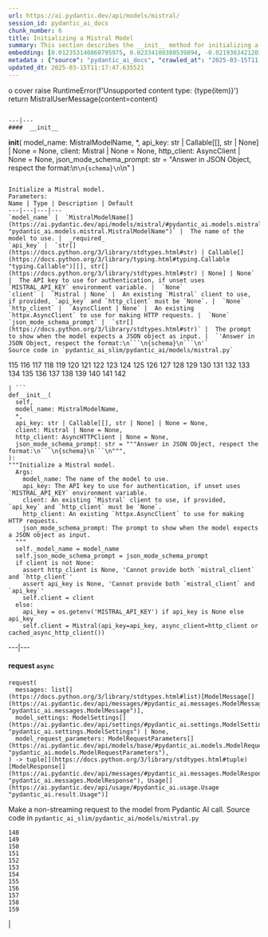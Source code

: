 ```yaml
---
url: https://ai.pydantic.dev/api/models/mistral/
session_id: pydantic_ai_docs
chunk_number: 6
title: Initializing a Mistral Model
summary: This section describes the __init__ method for initializing a Mistral model, detailing its parameters such as model_name (MistralModelName), api_key (optional), client (optional), http_client (optional), and json_mode_schema_prompt with a default value.
embedding: [0.012353140860795975, 0.02334100380539894, -0.021936342120170593, -0.031296372413635254, -0.005871351808309555, 0.0027584524359554052, -0.04544800519943237, -0.005369218531996012, -0.017170997336506844, 0.009576637297868729, -0.020242871716618538, -0.03680999577045441, 0.02223827876150608, -0.03163769096136093, -0.01766984909772873, 0.011362001299858093, -0.0026616358663886786, 0.01757795363664627, -0.0039908126927912235, 0.042848724871873856, 0.06432560086250305, 0.026819836348295212, -0.0281982421875, 0.014532334171235561, -0.006284873466938734, -0.005539878271520138, -0.011545788496732712, 0.01346899289637804, 0.002205449156463146, -0.013409918174147606, 0.006422714330255985, -0.01776174269616604, -0.038096506148576736, -0.019442083314061165, 0.018247466534376144, 0.008447657339274883, -0.0012594361323863268, 0.04828358069062233, -0.024299323558807373, 0.035864803940057755, -0.02699049562215805, -0.08254680782556534, 0.006573682185262442, 0.033396799117326736, -0.0396193191409111, 0.01995406299829483, 0.026163453236222267, 0.07782084494829178, 0.008171976543962955, 0.006639320868998766, -0.02213325724005699, 0.021398106589913368, -0.02603217586874962, -0.001209386857226491, 0.048861198127269745, -0.024168046191334724, -0.00947817973792553, -0.0005484906141646206, -0.02956352010369301, -0.005851660389453173, 0.005070563871413469, -0.029826072975993156, -0.03389565274119377, -0.008716775104403496, 0.011795214377343655, -0.01184116117656231, -0.013902205973863602, 0.00938628613948822, -0.017262890934944153, 0.025520196184515953, -0.023222854360938072, -0.020308511331677437, -0.03221530839800835, -0.04371515288949013, -0.045159194618463516, -0.025454558432102203, -0.009707914665341377, 0.07388254255056381, -0.012523800134658813, -0.03662620857357979, -0.014584844931960106, 0.002953726565465331, -0.001036265748552978, -0.003508370602503419, -0.02483755722641945, -0.030272414907813072, -0.06600593775510788, 0.022842152044177055, -0.009806372225284576, -0.058234360069036484, -0.010639979504048824, -0.012241555377840996, -0.03554973751306534, 0.019258296117186546, 0.08842800557613373, -0.04670825973153114, -0.005205122288316488, -0.01661963388323784, 0.007246475666761398, -0.009819499216973782, 0.03783395513892174, -0.003862817771732807, 0.00035649837809614837, 0.05429605767130852, 0.04326881095767021, 0.019520850852131844, 0.017971783876419067, 0.016724655404686928, -0.010377425700426102, 0.02801445499062538, -0.08144408464431763, -0.007463082205504179, 0.04565804824233055, -0.0401444248855114, -0.04597311094403267, -0.01988842524588108, -0.04200855270028114, 0.02456187643110752, -0.024115536361932755, -0.04943881928920746, -0.024286195635795593, -0.003780769882723689, 0.0379914864897728, 0.004263211973011494, 0.02691172994673252, 0.012550055980682373, 0.005510340910404921, -0.022684618830680847, -0.05734167620539665, 0.022553343325853348, -0.0035707270726561546, 0.005178866907954216, 0.03400067239999771, -0.02696424163877964, -0.02482442930340767, 0.020649829879403114, -0.017998039722442627, -0.0034066312946379185, -0.01881195604801178, 0.02696424163877964, 0.017276018857955933, -0.03547097370028496, -0.04697081446647644, 0.02471940964460373, -0.04933379590511322, -0.02099115028977394, 0.002106991596519947, -0.009675094857811928, -0.030928798019886017, -0.002195603447034955, 0.006337384227663279, 0.017866764217615128, 0.016947826370596886, 0.004496227949857712, -0.03037743642926216, -0.0292747113853693, 0.00293731689453125, 0.04234987497329712, 0.010961607098579407, -0.03617986664175987, -0.0015310149174183607, 0.02940598875284195, -0.011906799860298634, -0.06133249029517174, -0.046550728380680084, -0.01766984909772873, -0.036022335290908813, -0.010699053294956684, -0.03985561430454254, -0.08359702676534653, -0.0032195618841797113, 0.06595343351364136, -0.026767326518893242, -0.029169689863920212, 0.019757147878408432, -0.019389573484659195, -0.05434856563806534, -0.05030524358153343, 0.008703647181391716, -0.03680999577045441, -0.02225140668451786, 0.006317692808806896, -0.03856910392642021, -0.03526093065738678, -0.03909420967102051, 0.009287828579545021, -0.015438144095242023, 0.04143093526363373, 0.00875615794211626, 0.03998689353466034, 0.008329508826136589, -0.020676085725426674, -0.007896295748651028, 0.002842141315340996, -0.012189044617116451, -0.00102970190346241, 0.025848388671875, 0.0009657044429332018, 0.016238931566476822, 0.07614050805568695, 0.017105357721447945, 0.047417156398296356, 0.01979653164744377, -0.06616347283124924, 0.032294075936079025, -0.0024433881044387817, -0.030219903215765953, 0.02448311075568199, -0.06012474372982979, 0.02486381307244301, 0.019245168194174767, -0.045290473848581314, -0.02587464451789856, -0.013429610058665276, -0.021673789247870445, 0.026675432920455933, -0.044187746942043304, -0.04032821208238602, 0.010075489059090614, 0.04586809128522873, -0.02709551714360714, 0.05287826806306839, 0.011342309415340424, -0.05287826806306839, 0.018155572935938835, 0.001983919646590948, 0.0397505946457386, -0.061805084347724915, -0.005024617072194815, 0.006307846866548061, 0.02233017235994339, 0.010830330662429333, -0.02922220155596733, -0.0025861517060548067, 0.029642285779118538, -0.023249110206961632, 0.006347230169922113, 0.009550382383167744, 0.048939965665340424, -0.00615359703078866, -0.0019560232758522034, -0.008624881505966187, -0.014243525452911854, 0.02481130324304104, 0.022080745548009872, 0.014991803094744682, -0.012018385343253613, -0.08569744974374771, 0.0353134423494339, 0.03880540281534195, 0.075457863509655, -0.028985902667045593, 0.03392190858721733, 0.004739089868962765, -0.02133246883749962, 0.017866764217615128, -0.05497869476675987, 0.00737118860706687, -0.05550380423665047, -0.042769961059093475, -0.01409912109375, 0.007719072047621012, -0.04922877624630928, 0.021424362435936928, -0.015319994650781155, -0.017893018200993538, -0.03205777704715729, -0.019494595006108284, 0.0354447178542614, -0.0590745285153389, 0.003035774454474449, 0.016068272292613983, 0.020374149084091187, 0.003446014132350683, 0.00583196897059679, 0.013534631580114365, 0.026662304997444153, 0.020531680434942245, 0.034630801528692245, 0.01465048361569643, 0.001408763462677598, -0.015936994925141335, 0.013915333896875381, 0.01284542866051197, -0.010324914939701557, 0.07797838002443314, 0.035654760897159576, -0.019100764766335487, -0.02717428281903267, -0.013134237378835678, -0.024259939789772034, -0.01870693452656269, 0.019232042133808136, -0.020623574033379555, -0.00011414922482799739, -0.02230391651391983, 0.013167056255042553, 0.00168034213129431, 0.0040564509108662605, 0.0175254438072443, 0.05959963798522949, 0.04849362373352051, 0.012976705096662045, -0.02101740427315235, -0.023931749165058136, 0.03990812599658966, 0.03757140040397644, -0.03691501542925835, 0.06217266246676445, -0.021870704367756844, 0.016042016446590424, -0.007220220286399126, -0.03421071544289589, -0.003944865893572569, 0.003299968782812357, -0.028513306751847267, 0.016042016446590424, 0.01883821189403534, 0.0473909005522728, 0.007298986427485943, -0.07650808244943619, -0.026544155552983284, -0.01992780715227127, 0.01409912109375, -0.006937975529581308, -0.005152611993253231, -0.006859209388494492, -0.050121456384658813, -0.01983591355383396, -0.005001643672585487, 0.0006785365985706449, -0.012320321053266525, -0.022842152044177055, -0.009793244302272797, 0.061700064688920975, -0.0018116189166903496, -0.0035674453247338533, 0.004256648011505604, 0.02588777244091034, 0.05524124950170517, -0.02801445499062538, -0.03368560969829559, -0.02238268218934536, 0.011053500697016716, -0.048939965665340424, 0.0047522177919745445, -0.004496227949857712, 0.0327666737139225, 0.023183470591902733, 0.02015097811818123, 0.037098806351423264, 0.017210379242897034, 0.0303511805832386, 0.016002634540200233, -0.06001972407102585, 0.009274701587855816, 0.024417473003268242, -0.009563510306179523, -0.0029094205237925053, 0.006291437428444624, -0.07398756593465805, 0.011007553897798061, -0.026426006108522415, -0.01875944435596466, -0.006813262589275837, 0.016921570524573326, -0.00045085352030582726, -0.013272077776491642, -0.07335744053125381, -0.009143424220383167, -0.007384316064417362, 0.017866764217615128, -0.0035608813632279634, 0.0013669190229848027, -0.01121103297919035, -0.08469974994659424, -0.013652780093252659, 0.012313757091760635, 0.019455211237072945, 0.01765672117471695, 0.061805084347724915, -0.0233016200363636, 0.0074105714447796345, -0.005661309231072664, 0.01659337989985943, -0.015845101326704025, 0.02365606650710106, 0.013823440298438072, 0.0032917640637606382, 0.030876288190484047, 0.014243525452911854, -0.018404997885227203, -0.03723008185625076, 0.015123079530894756, 0.016908442601561546, 0.03872663527727127, -0.010935352183878422, 0.021949470043182373, 0.07267479598522186, 0.01980965957045555, 0.002120119286701083, -0.025467686355113983, -0.016068272292613983, 0.0327666737139225, 0.0018214646261185408, -0.02835577353835106, 0.027305560186505318, -0.0082244873046875, -0.021923214197158813, 0.009130297228693962, 0.03379062935709953, -0.06028227508068085, 0.02932722121477127, -0.011782086454331875, -0.05135545879602432, -0.04140468314290047, 0.032136544585227966, 0.009911393746733665, 0.04476536437869072, 0.008539551869034767, -0.02832951955497265, -0.09016086161136627, -0.0009862164733931422, -0.013396790251135826, -0.06348542869091034, 0.045185450464487076, 0.05886448547244072, -0.059337083250284195, 0.016934698447585106, -0.03400067239999771, 0.01773548685014248, -0.02000657469034195, 0.03058747947216034, -0.010108308866620064, 0.018011167645454407, -0.02124057523906231, -0.03644242137670517, 0.007915986701846123, 0.0014120453270152211, -0.02225140668451786, 0.04114212840795517, -0.0012233350425958633, -0.03617986664175987, 0.046419452875852585, -0.021962597966194153, 0.013436174020171165, -0.00554644176736474, -0.02922220155596733, 0.00028819346334785223, -0.02336725778877735, -0.001142928027547896, -0.033659353852272034, -0.0013529708376154304, -0.010370861738920212, 0.014282908290624619, -0.036888763308525085, 0.08722025901079178, 0.009346903301775455, 0.05038401111960411, -0.007482773624360561, 0.02588777244091034, 0.023249110206961632, -0.010699053294956684, 0.008060391061007977, -0.002056121826171875, 0.015109951607882977, 0.010705617256462574, 0.00023034964397083968, 0.010246149264276028, -0.02465377002954483, 0.004145062994211912, -0.02460126020014286, 0.020413532853126526, 0.01167050190269947, -0.008900562301278114, -0.05392848327755928, 0.013337716460227966, 0.0292747113853693, 0.03063998930156231, 0.005910735111683607, 0.030246159061789513, -0.005054154433310032, 0.027436837553977966, 0.04437153413891792, -0.02103053219616413, 0.06868398934602737, -0.03368560969829559, -0.013994099572300911, -0.007128326687961817, -0.004604531452059746, -0.003623237833380699, 0.03434199467301369, 0.01291763037443161, -0.014702994376420975, 0.044161491096019745, -0.06254023313522339, -0.015989506617188454, -0.003685594303533435, 0.0030111600644886494, -0.03723008185625076, -0.015884485095739365, 0.013797184452414513, -0.01357401441782713, 0.039383020251989365, 0.03184773400425911, -0.004771909210830927, 0.017945529893040657, 0.019442083314061165, 0.00203478941693902, 0.04379391670227051, -0.07377752661705017, -0.0021086325868964195, 0.004591403529047966, 0.016094528138637543, 0.004007222130894661, 0.026767326518893242, -0.022041363641619682, 0.04838860407471657, -0.013252385891973972, -0.005228095687925816, -0.006035447586327791, 0.0038037432823330164, -0.0539809912443161, -0.005077127832919359, -0.002656712895259261, -0.02696424163877964, -0.02100427635014057, -0.0628553032875061, 0.004446999169886112, -0.010068925097584724, 0.022920917719602585, -0.015306866727769375, -0.01354775857180357, 0.004758781753480434, -0.02003282867372036, 0.006399740930646658, -0.011165086179971695, -0.001579423202201724, -0.0198752973228693, 0.025454558432102203, 0.00018850518972612917, 0.014676738530397415, -0.016199549660086632, 0.011558916419744492, 0.002814244944602251, 0.02583526074886322, -0.005628489889204502, -0.009287828579545021, 0.00411224365234375, 0.03384314104914665, 0.037125058472156525, 0.020216617733240128, 0.019008871167898178, -0.05655401572585106, 0.020531680434942245, 0.002362981205806136, -0.013350843451917171, -0.03287169337272644, 0.03400067239999771, 0.0010083693778142333, 0.03489335626363754, 0.0015802436973899603, 0.0006785365985706449, 0.032477863132953644, -0.02464064210653305, 0.020413532853126526, -0.007226784247905016, 0.023222854360938072, -0.04143093526363373, -0.020216617733240128, 0.019048253074288368, -0.00043157226173207164, -0.01776174269616604, 3.046030360565055e-05, 0.011421076022088528, -0.011151958256959915, -0.009471616707742214, -0.005700692068785429, -0.03379062935709953, 0.010928788222372532, -0.026531027629971504, -0.011388256214559078, 0.01776174269616604, 0.011427639983594418, -0.04720711335539818, 0.02122744731605053, -0.02464064210653305, -0.0025385639164596796, 0.01475550513714552, -0.00336724822409451, -0.009688222780823708, 0.004003940150141716, 0.0014251730171963573, -0.02127995900809765, -0.01895635947585106, -0.03644242137670517, 0.035812292248010635, -0.005549723748117685, -0.029616031795740128, 0.018510019406676292, 0.029747307300567627, -0.027883177623152733, -0.0025828697253018618, 0.0473909005522728, -0.00555300572887063, 0.0066918316297233105, 0.03134888410568237, 0.008454221300780773, -0.01979653164744377, -0.008736466988921165, -0.008611753582954407, 0.021608149632811546, 0.0045815580524504185, -0.02471940964460373, 0.005720383487641811, -0.019494595006108284, -0.02219889499247074, 0.01345586497336626, 0.05870695412158966, -0.0326353944838047, 0.012353140860795975, -0.005598952528089285, 0.03680999577045441, 0.032320331782102585, -0.011256979778409004, -0.026202835142612457, -0.009110605344176292, -0.02016410604119301, -0.04382017254829407, 0.028618328273296356, 0.0003009108768310398, 0.0012717433273792267, 0.030036116018891335, 0.001115031773224473, -0.03977685049176216, 0.0020955048967152834, 0.026675432920455933, 0.018194954842329025, -0.027699390426278114, -0.045106686651706696, 0.007929114624857903, 0.0051690214313566685, 0.011716448701918125, -0.04227110743522644, 0.041851021349430084, 0.00674106040969491, -0.008106337860226631, 0.048598647117614746, 0.021844448521733284, -0.0023646221961826086, -0.012766662053763866, -0.01230719406157732, 0.017131613567471504, -0.0038070252630859613, 0.025598963722586632, -0.026084687560796738, 0.0055169048719108105, 0.019442083314061165, -0.015687569975852966, 0.05896950885653496, -0.03628489002585411, 0.0017705949721857905, -0.014952420257031918, 0.01526748389005661, -0.028697093948721886, 0.030009862035512924, 0.012123405933380127, -0.007607486564666033, 0.023288492113351822, 0.006501480005681515, 0.007482773624360561, 0.005943553987890482, 0.031270116567611694, 0.027804411947727203, -0.013757801614701748, 0.013101417571306229, 0.024312451481819153, -0.02575649507343769, -0.0011174931423738599, 0.017971783876419067, -0.0033426338341087103, 0.026412878185510635, -0.08154910802841187, -0.00948474369943142, 0.023196598514914513, -0.016659017652273178, -0.00038993291673250496, 0.010843458585441113, -0.014506079256534576, 0.033554334193468094, 0.0026550719048827887, -0.0650082379579544, 0.0034624238032847643, -0.0015523473266512156, 0.007719072047621012, 0.012353140860795975, -0.03323926776647568, 0.018431253731250763, 0.027331816032528877, -0.07955370098352432, -0.03512965515255928, -0.010259276255965233, 0.001007548882625997, 0.009044966660439968, 0.0009213985758833587, 0.014440440572798252, -0.016987210139632225, 0.02099115028977394, 0.02580900490283966, 0.005779458209872246, -0.018457507714629173, -0.021883832290768623, 0.01643584668636322, 0.04234987497329712, -0.04479162022471428, 0.014269781298935413, 0.01642271876335144, 0.07120449841022491, -0.026701686903834343, 0.012950449250638485, -0.008506732061505318, 0.027883177623152733, -0.003593700472265482, 0.02015097811818123, 0.022054491564631462, -0.04313753545284271, -0.010981298983097076, 0.05986218899488449, 0.01348212081938982, 0.002353135496377945, -0.023288492113351822, -0.004089270252734423, 0.0023580582346767187, -0.011427639983594418, -0.03358059003949165, -0.007239911705255508, -0.025402048602700233, 0.0038267166819423437, 0.005109946709126234, 0.02108304388821125, -0.005592389032244682, 0.004171318374574184, -0.019310807809233665, -0.0032425352837890387, 0.010187074542045593, 0.007246475666761398, -0.021503128111362457, 0.04363638535141945, -0.015831973403692245, 0.013304896652698517, -0.028670838102698326, 0.010114871896803379, 0.01656712405383587, 0.001140466658398509, -0.008953073062002659, -0.040695786476135254, 0.028697093948721886, 0.0017164433375000954, -0.07839846611022949, 0.0029963913839310408, -0.006885464768856764, -0.0034197589848190546, -0.005779458209872246, 0.03058747947216034, -0.037072550505399704, -0.013107981532812119, 0.019625872373580933, 0.04011816903948784, 0.030298670753836632, -0.025559579953551292, 0.002940598875284195, -0.02124057523906231, 0.0038004613015800714, 0.02247457578778267, 0.013272077776491642, -0.013436174020171165, 0.004079424310475588, 0.012563182972371578, -0.002710864646360278, -0.01344273705035448, 0.016842804849147797, -0.008296689949929714, 0.0012356422375887632, -0.02113555371761322, 0.029904840514063835, 0.004496227949857712, -0.06254023313522339, -0.027883177623152733, -0.029117180034518242, -0.009143424220383167, -0.04550051689147949, -0.011703320778906345, 0.0025500506162643433, -0.007751890923827887, 0.001977355685085058, -0.01634395308792591, 0.004266493953764439, -0.08343949168920517, -0.003316378453746438, 0.02225140668451786, -0.03379062935709953, 0.03058747947216034, -0.0010969812283292413, -0.028513306751847267, -0.016737783327698708, 0.010836894623935223, -0.02227766066789627, -0.00618969788774848, 0.007817529141902924, -0.0010034465231001377, 0.04192978888750076, 0.03783395513892174, -0.035707272589206696, -0.030298670753836632, -0.022789640352129936, 0.02569085732102394, 0.0010584186529740691, 0.021831320598721504, 0.01121103297919035, -0.010869713500142097, 0.0032737136352807283, -0.02590089850127697, -0.05266822502017021, 0.013232694938778877, 0.02567772939801216, 0.020702341571450233, 0.013193312101066113, -0.029799818992614746, 0.016081400215625763, -0.013232694938778877, 0.014466696418821812, -0.021831320598721504, 0.05718414485454559, 0.01471612136811018, -0.006846081465482712, 0.004410898312926292, -0.020242871716618538, -0.0007154581835493445, -0.007495901547372341, 0.04586809128522873, 0.029826072975993156, 0.020374149084091187, 0.009064658544957638, -0.014046610333025455, -0.008585498668253422, -0.017276018857955933, -0.007810965646058321, -0.02817198634147644, 0.02331474795937538, 0.013731546700000763, -0.009537254460155964, 0.02129308693110943, 0.0448441319167614, -0.07325241714715958, 0.020466042682528496, -0.02714802883565426, 0.007856912910938263, -0.011381693184375763, -0.013363971374928951, 0.00528060644865036, -0.005792585667222738, -0.01402035541832447, 0.003944865893572569, -0.015923867002129555, -0.008624881505966187, -0.02219889499247074, 0.008578934706747532, -0.021686917170882225, -0.0006391535862348974, 0.009845755062997341, 0.0005722845089621842, 0.0027338380459696054, -0.01300952397286892, 0.02227766066789627, 0.040643274784088135, -0.006704959087073803, -0.009360031224787235, 0.037020038813352585, 0.00823105126619339, 0.026806708425283432, -0.01763046532869339, -0.03063998930156231, 0.005963245406746864, 0.0029094205237925053, -0.03864787146449089, 0.019533978775143623, 0.02223827876150608, 0.0105743408203125, 0.01980965957045555, 0.023721706122159958, -0.041772257536649704, -0.034578289836645126, 0.006396458949893713, -0.016186421737074852, 0.003357402514666319, 0.01777486875653267, -0.01984904147684574, 0.006859209388494492, 0.031191350892186165, -0.01760420948266983, 0.03730884566903114, 0.005845096427947283, 0.02832951955497265, -0.0010682643624022603, 0.002157861366868019, 0.012103714980185032, 0.03394816443324089, 0.021148681640625, 0.03289794921875, 0.004785037133842707, 0.0032901230733841658, -0.012746971100568771, 0.0051657394506037235, 0.048834946006536484, 0.004437153693288565, -0.03680999577045441, 0.04085331782698631, -0.017065975815057755, 0.01293732225894928, 0.009806372225284576, 0.01743355020880699, -0.006695113144814968, 0.013258949853479862, 0.006944539025425911, -0.015096824616193771, -0.011519533582031727, -0.02122744731605053, 0.018273720517754555, 0.05503120645880699, -0.027778156101703644, -0.0007134070037864149, -0.02935347706079483, -0.010436500422656536, 0.010462755337357521, -0.01652774028480053, -0.029721051454544067, -0.014689866453409195, -0.03310799226164818, -0.009793244302272797, 0.03274041786789894, -0.009616021066904068, -0.022842152044177055, 0.012576310895383358, 0.013784056529402733, -0.015766335651278496, 0.0012208736734464765, -0.0015736798522993922, 0.02830326370894909, -0.026570411399006844, -0.003787333844229579, 0.013994099572300911, -0.029064668342471123, 0.008099774830043316, -0.011716448701918125, -0.03373812139034271, 0.004758781753480434, -0.010219893418252468, -0.018076805397868156, 0.030324924737215042, 0.002668199595063925, -0.027935689315199852, 0.03163769096136093, -0.0013447660021483898, -0.020400404930114746, -0.00941910594701767, -0.025297027081251144, 0.02234330028295517, -0.013770929537713528, 0.03137513995170593, 0.032372843474149704, 0.006813262589275837, 0.0030406974256038666, 0.06758125871419907, -0.009366595186293125, 0.009143424220383167, -0.008893998339772224, 0.009517563506960869, 0.00830981694161892, 0.042822469025850296, 0.016698399558663368, 0.0354447178542614, 0.0233016200363636, -0.01627831533551216, -0.004414180293679237, 0.016133910045027733, -0.02951101027429104, 0.023222854360938072, 0.044082727283239365, 0.029143434017896652, -0.016685273498296738, 0.006425995845347643, 0.005950117949396372, -0.01239252369850874, 0.040485743433237076, 0.022107001394033432, -0.02230391651391983, -0.009373159147799015, -0.01005579810589552, 0.01893010549247265, -0.015031185932457447, -0.03308173641562462, -0.0030685935635119677, 0.00646209716796875, -0.023866109549999237, 0.0064063044264912605, -0.020767979323863983, -0.006084676366299391, -0.06106993556022644, -0.02479817532002926, 0.002527077216655016, -0.029038412496447563, 0.0128257367759943, -0.013409918174147606, -0.034814588725566864, -0.017223507165908813, -0.015976378694176674, -0.022671490907669067, -0.041877277195453644, -0.02016410604119301, -0.009189371019601822, 0.021358724683523178, 0.012753535062074661, 0.01999344676733017, -0.014899909496307373, 0.027673134580254555, 0.004250084049999714, -0.005717101506888866, 0.014663610607385635, -0.0058746337890625, -0.03326552361249924, -0.030298670753836632, 0.0518280528485775, -0.007154582068324089, 0.02231704443693161, 0.003984248731285334, 0.013954716734588146, 0.0014128658222034574, 0.0002037866215687245, 0.03289794921875, -0.03140139579772949, -0.029589775949716568, 0.03896293416619301, 0.0001405071234330535, 0.030298670753836632, 0.053613416850566864, -0.002200526185333729, -0.014584844931960106, 0.007088943384587765, 0.016042016446590424, 0.015149335376918316, -0.01119790505617857, 0.033423054963350296, 0.021923214197158813, 0.020689213648438454, 0.030928798019886017, 0.013121109455823898, 0.021962597966194153, 0.02364294044673443, 0.04494915157556534, -0.016068272292613983, 0.0036527751944959164, 0.009517563506960869, -0.03405318409204483, -0.008815232664346695, 0.022566471248865128, -0.008099774830043316, 0.01866755075752735, -0.007522156927734613, -0.00048654439160600305, -0.0012897938722744584, -0.009058094583451748, 0.008454221300780773, -0.012038076296448708, -0.012162789702415466, -0.044030215591192245, -0.008368891663849354, -0.0012077459832653403, -0.020531680434942245, -0.013088290579617023, -0.018247466534376144, -0.025310155004262924, 0.04250740632414818, 0.018313104286789894, -0.007082379888743162, -0.006110931746661663, 0.014991803094744682, -0.02687234804034233, 0.030797520652413368, 0.016094528138637543, -0.01637020893394947, -0.009287828579545021, 0.013757801614701748, 0.013258949853479862, 0.009130297228693962, 0.009602893143892288, 0.037151314318180084, -0.04429277032613754, 0.022041363641619682, 0.004906468093395233, -0.014676738530397415, 0.012451598420739174, -0.0072792950086295605, 0.03058747947216034, 0.0016040375921875238, -0.03612735867500305, 0.01237283181399107, 0.014361674897372723, -0.04597311094403267, 0.005789304152131081, -0.00406957883387804, -0.008900562301278114, -0.010213329456746578, 0.03040369041264057, -0.04106336086988449, 0.015149335376918316, -0.019153274595737457, -0.011499841697514057, -0.001222514547407627, 0.020387277007102966, 0.005139484070241451, 0.008920254185795784, 0.0035444716922938824, 0.010639979504048824, -0.025231387466192245, 0.01777486875653267, -0.011480150744318962, 0.01648835837841034, 0.033423054963350296, -0.009858882986009121, -0.007837221026420593, 0.03749263659119606, -0.01346899289637804, -0.01111257541924715, -0.08664264529943466, 0.0022628826554864645, 0.01119790505617857, -0.010718745179474354, -0.009753861464560032, -0.019665254279971123, -0.021818192675709724, -0.0031883837655186653, -0.029852328822016716, -0.015871357172727585, 0.020794235169887543, 0.01988842524588108, 0.022540215402841568, -0.03163769096136093, 0.08858554065227509, 0.023708578199148178, 0.006832954008132219, -0.012464725412428379, 0.0076928166672587395, -0.012976705096662045, -0.004811292048543692, 0.013147364370524883, -0.028723349794745445, -0.02217264100909233, -0.007075815927237272, 0.02704300731420517, -0.019350189715623856, 0.014033482410013676, 0.03281918168067932, -0.001336561283096671, -0.02332787588238716, -0.01472924929112196, 0.005395473912358284, 0.006009192671626806, 0.017919274047017097, 0.004036759492009878, -0.00672136852517724, -0.016869060695171356, -0.026281602680683136, 0.01780112460255623, 0.01753857173025608, -0.005858224350959063, 0.026255346834659576, 0.03323926776647568, 0.0012266170233488083, -0.00528060644865036, 0.010469319298863411, 0.016107654199004173, -0.01291763037443161, -0.00672793248668313, -0.008362327702343464, -0.004922877531498671, 0.010200202465057373, -0.005155893508344889, 0.030850032344460487, 0.01004267018288374, -0.00038788170786574483, 0.013298332691192627, -0.012359704822301865, 0.02592715434730053, -0.0016147037968039513, -0.01994093507528305, -0.013062034733593464, 0.037072550505399704, 0.009097477421164513, 0.004522483330219984, -0.0019937653560191393, -0.0009936008136719465, -0.021424362435936928, -0.016816549003124237, -0.006130623631179333, 0.044003959745168686, 0.012438470497727394, 0.0046471962705254555, -0.04116838425397873, 0.007955370470881462, 0.030114881694316864, 0.025598963722586632, 0.01894323341548443, -0.025441430509090424, 0.008946509100496769, -0.004903186112642288, -0.009753861464560032, 0.0588119775056839, -0.013029215857386589, 0.01890384964644909, 0.028959646821022034, -0.02594028227031231, -0.012530364096164703, 0.004460127092897892, 0.006452251225709915, -0.009556946344673634, 0.005146048031747341, 0.0247719194740057, 0.003957993350923061, -0.008979328908026218, -0.02013785019516945, 0.029904840514063835, -0.03638990968465805, -0.014204142615199089, -0.0004951594164595008, -0.02349853515625, -0.00995734054595232, -0.006002628710120916, 0.03260913863778114, -0.01294388622045517, -0.0015187077224254608, -0.024378089234232903, 0.008651136420667171, 0.04200855270028114, -0.0030489021446555853, 0.012819172814488411, 0.01056777685880661, 0.02814573235809803, 0.005067281890660524, -0.008099774830043316, -0.00161716528236866, 0.024207429960370064, -0.02924845553934574, 0.026150325313210487, -0.007561539765447378, -0.01898261532187462, -0.019612744450569153, 0.004253366030752659, -0.0021841167472302914, -0.008690519258379936, -0.007620614487677813, 0.014702994376420975, 0.022645236924290657, -0.03434199467301369, -0.024246811866760254, 0.03211028873920441, 0.006485070567578077, -0.07866101711988449, 0.04332132264971733, 0.013744673691689968, 0.010003287345170975, -0.01176239550113678, -0.023235982283949852, 0.005713819991797209, -0.009425668977200985, 0.0003622417279984802, -0.02016410604119301, -0.008349199779331684, 0.00020676085841841996, 0.026058431714773178, -0.0032901230733841658, -0.053377117961645126, 0.010961607098579407, 0.005349526647478342, -0.010863149538636208, -0.015096824616193771, -0.025139493867754936, -0.01120446901768446, -0.018536275252699852, 0.012983269058167934, 0.003060388844460249, 0.004456845112144947, 0.005369218531996012, -0.021936342120170593, -0.007049560546875, 0.0028798833955079317, -0.012602566741406918, 0.021634405478835106, -0.0016270109917968512, -0.024378089234232903, 0.007824093103408813, -0.011578608304262161, -0.02343289740383625, -0.032320331782102585, 0.0003152692806906998, -0.005625207908451557, -0.026544155552983284, -0.022868406027555466, 0.02126683108508587, 0.002248113974928856, -0.01002297829836607, -0.02347227931022644, -0.004351823590695858, 0.018313104286789894, 0.022920917719602585, 0.02347227931022644, 0.02592715434730053, -0.024063024669885635, -0.01770923100411892, -0.009609457105398178, 0.020295383408665657, 0.026163453236222267, -0.0016688554314896464, -0.004345259629189968, -0.01354775857180357, 0.018798828125, -0.009753861464560032, 4.22803386754822e-05, 0.010882841423153877, -0.002988186664879322, 0.0162520594894886, -0.012431906536221504, -0.006839517969638109, -0.0094978716224432, 0.00474237184971571, 0.006452251225709915, -0.015149335376918316, -0.017000336199998856, -0.007141454145312309, 0.007673125248402357, 0.010521830059587955, 0.002906138775870204, -0.019573360681533813, -0.0011511328630149364, 0.039304252713918686, -0.01777486875653267, 0.012254683300852776, -0.02230391651391983, 0.03253037482500076, 0.02223827876150608, 0.02015097811818123, 9.922675235429779e-05, -0.014033482410013676, 0.03050871193408966, -0.018142445012927055, 0.019061380997300148, -0.01167050190269947, -0.014282908290624619, -0.02587464451789856, -0.004870366770774126, 0.001036265748552978, 0.022540215402841568, 0.02806696482002735, 0.020886128768324852, 0.016225803643465042, 0.0016524458769708872, 0.01749918796122074, -0.023209726437926292, -0.03197901323437691, 0.036941271275281906, 0.006596656050533056, -0.004574994090944529, 0.011348873376846313, -0.00831638090312481, 0.0038201529532670975, -0.017170997336506844, 0.00941254198551178, 0.01183459721505642, 0.028802115470170975, 0.007968497462570667, 0.016777167096734047, -0.015831973403692245, -0.003142436733469367, -0.02801445499062538, -0.010075489059090614, 0.004814574029296637, 0.048703666776418686, -0.015766335651278496, 0.020203489810228348, 0.02822449803352356, 0.011165086179971695, 0.015530037693679333, -0.008401710540056229, -0.016882188618183136, 0.00015219896158669144, -0.013731546700000763, -0.024102408438920975, 0.018194954842329025, 0.022907789796590805, 0.0069314115680754185, -0.0053396811708807945, 0.00028080912306904793, 0.02474566362798214, -0.029117180034518242, -0.015989506617188454, 0.017420422285795212, 0.027646880596876144, 0.0064752246253192425, 0.006714805029332638, 0.005356090608984232, 0.0303511805832386, 0.014309164136648178, 0.012556619942188263, 0.041772257536649704, -0.030823776498436928, -0.041640978306531906, 0.0018329513259232044, -0.03405318409204483, 0.02688547410070896, -0.019192658364772797, 0.020190361887216568, -0.012090587057173252, -0.0029258301947265863, 0.001367739518173039, -0.01535937748849392, -0.01994093507528305, 0.02469315379858017, -0.023196598514914513, -0.035654760897159576, -0.03281918168067932, -0.007620614487677813, -0.014834270812571049, 0.023905493319034576, 0.04715460166335106, 0.01648835837841034, -0.030955053865909576, -0.020321637392044067, 0.0009230395080521703, 0.03426322713494301, -0.003111258614808321, 0.022658364847302437, -0.025388920679688454, 0.009517563506960869, 0.02832951955497265, 0.008638009428977966, -0.020912382751703262, -0.030088627710938454, 0.008710211142897606, -0.019166402518749237, -0.01770923100411892, 0.03560224920511246, -0.007082379888743162, 0.009274701587855816, 0.02683296427130699, -0.004240238573402166, 0.010738437063992023, -0.04573681205511093, 0.01883821189403534, -0.0065146079286932945, -0.012655077502131462, 0.005638335831463337, 0.00767968874424696, 0.02116180956363678, -0.012044640257954597, -0.04116838425397873, 0.01120446901768446, 0.008992455899715424, 0.009123733267188072, 0.025231387466192245, 0.002907779533416033, 0.02817198634147644, -0.026176581159234047, -0.02238268218934536, -0.003957993350923061, -0.03421071544289589, 0.00767968874424696, 0.02930096723139286, 0.02116180956363678, -0.004584840033203363, -0.01056121289730072, 0.03142765164375305, -0.0007175094215199351, -0.010213329456746578, -0.026714814826846123, -0.03744012489914894, 0.03268790617585182, 0.01743355020880699, 0.007318677846342325, -0.007305550388991833, 0.010548085905611515, 0.00296193128451705, -0.0307450108230114, -0.02838202938437462, 0.03197901323437691, 0.0151755902916193, 0.0022185768466442823, 0.005142766050994396, -0.018510019406676292, 0.0354447178542614, 0.0330292247235775, 0.03203152120113373, -0.0402757003903389, -0.015346250496804714, 0.03142765164375305, -0.005549723748117685, 0.007804401684552431, -0.03310799226164818, -0.023012811318039894, -0.025310155004262924, -0.007489337585866451, -0.019376445561647415, 0.01226781029254198, -0.010850021615624428, 0.03906795755028725, 0.01757795363664627, -0.011145394295454025, -0.0034131950233131647, 0.003429604694247246, -0.012694460339844227, 0.007948806509375572, 0.04460783302783966, -0.0029652132652699947, -0.023025939241051674, 0.010987862944602966, -0.002157861366868019, -0.006760751828551292, -0.017853636294603348, 0.0034624238032847643, 0.02100427635014057, -0.004266493953764439, 0.0024647207465022802, -0.01753857173025608, -0.0035838547628372908, 0.004076142329722643, -0.00017455703346058726, -0.026307856664061546, -0.01346899289637804]
metadata : {"source": "pydantic_ai_docs", "crawled_at": "2025-03-15T11:17:47.634008", "url_path": "/api/models/mistral/", "chunk_size": 4530}
updated_dt: 2025-03-15T11:17:47.635521
---
```

o cover
          raise RuntimeError(f'Unsupported content type: {type(item)}')
    return MistralUserMessage(content=content)

```
  
---|---  
####  __init__
```
__init__(
  model_name: MistralModelName[](https://ai.pydantic.dev/api/models/mistral/#pydantic_ai.models.mistral.MistralModelName "pydantic_ai.models.mistral.MistralModelName"),
  *,
  api_key: str[](https://docs.python.org/3/library/stdtypes.html#str) | Callable[](https://docs.python.org/3/library/typing.html#typing.Callable "typing.Callable")[[], str[](https://docs.python.org/3/library/stdtypes.html#str) | None] | None = None,
  client: Mistral | None = None,
  http_client: AsyncClient | None = None,
  json_mode_schema_prompt: str[](https://docs.python.org/3/library/stdtypes.html#str) = "Answer in JSON Object, respect the format:\n```\n{schema}\n```\n"
)

```

Initialize a Mistral model.
Parameters:
Name | Type | Description | Default  
---|---|---|---  
`model_name` |  `MistralModelName[](https://ai.pydantic.dev/api/models/mistral/#pydantic_ai.models.mistral.MistralModelName "pydantic_ai.models.mistral.MistralModelName")` |  The name of the model to use. |  _required_  
`api_key` |  `str[](https://docs.python.org/3/library/stdtypes.html#str) | Callable[](https://docs.python.org/3/library/typing.html#typing.Callable "typing.Callable")[[], str[](https://docs.python.org/3/library/stdtypes.html#str) | None] | None` |  The API key to use for authentication, if unset uses `MISTRAL_API_KEY` environment variable. |  `None`  
`client` |  `Mistral | None` |  An existing `Mistral` client to use, if provided, `api_key` and `http_client` must be `None`. |  `None`  
`http_client` |  `AsyncClient | None` |  An existing `httpx.AsyncClient` to use for making HTTP requests. |  `None`  
`json_mode_schema_prompt` |  `str[](https://docs.python.org/3/library/stdtypes.html#str)` |  The prompt to show when the model expects a JSON object as input. |  `'Answer in JSON Object, respect the format:\n```\n{schema}\n```\n'`  
Source code in `pydantic_ai_slim/pydantic_ai/models/mistral.py`
```
115
116
117
118
119
120
121
122
123
124
125
126
127
128
129
130
131
132
133
134
135
136
137
138
139
140
141
142
```
| ```
def__init__(
  self,
  model_name: MistralModelName,
  *,
  api_key: str | Callable[[], str | None] | None = None,
  client: Mistral | None = None,
  http_client: AsyncHTTPClient | None = None,
  json_mode_schema_prompt: str = """Answer in JSON Object, respect the format:\n```\n{schema}\n```\n""",
):
"""Initialize a Mistral model.
  Args:
    model_name: The name of the model to use.
    api_key: The API key to use for authentication, if unset uses `MISTRAL_API_KEY` environment variable.
    client: An existing `Mistral` client to use, if provided, `api_key` and `http_client` must be `None`.
    http_client: An existing `httpx.AsyncClient` to use for making HTTP requests.
    json_mode_schema_prompt: The prompt to show when the model expects a JSON object as input.
  """
  self._model_name = model_name
  self.json_mode_schema_prompt = json_mode_schema_prompt
  if client is not None:
    assert http_client is None, 'Cannot provide both `mistral_client` and `http_client`'
    assert api_key is None, 'Cannot provide both `mistral_client` and `api_key`'
    self.client = client
  else:
    api_key = os.getenv('MISTRAL_API_KEY') if api_key is None else api_key
    self.client = Mistral(api_key=api_key, async_client=http_client or cached_async_http_client())

```
  
---|---  
####  request `async`
```
request(
  messages: list[](https://docs.python.org/3/library/stdtypes.html#list)[ModelMessage[](https://ai.pydantic.dev/api/messages/#pydantic_ai.messages.ModelMessage "pydantic_ai.messages.ModelMessage")],
  model_settings: ModelSettings[](https://ai.pydantic.dev/api/settings/#pydantic_ai.settings.ModelSettings "pydantic_ai.settings.ModelSettings") | None,
  model_request_parameters: ModelRequestParameters[](https://ai.pydantic.dev/api/models/base/#pydantic_ai.models.ModelRequestParameters "pydantic_ai.models.ModelRequestParameters"),
) -> tuple[](https://docs.python.org/3/library/stdtypes.html#tuple)[ModelResponse[](https://ai.pydantic.dev/api/messages/#pydantic_ai.messages.ModelResponse "pydantic_ai.messages.ModelResponse"), Usage[](https://ai.pydantic.dev/api/usage/#pydantic_ai.usage.Usage "pydantic_ai.result.Usage")]

```

Make a non-streaming request to the model from Pydantic AI call.
Source code in `pydantic_ai_slim/pydantic_ai/models/mistral.py`
```
148
149
150
151
152
153
154
155
156
157
158
159
```
|